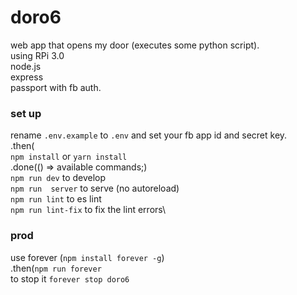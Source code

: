 # doro6
web app that opens my door (executes some python script).\
using RPi 3.0\
node.js\
express\
passport with fb auth.

### set up

rename `.env.example` to `.env` and set your fb app id and secret key.\
.then(\
`npm install` or `yarn install`\
.done(() => available commands;)\
`npm run dev` to develop\
`npm run  server` to serve (no autoreload)\
`npm run lint` to es lint\
`npm run lint-fix` to fix the lint errors\

### prod

use forever (`npm install forever -g`)\
.then(`npm run forever`\
to stop it `forever stop doro6`
